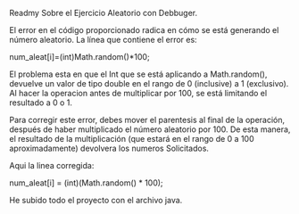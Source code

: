 Readmy Sobre el Ejercicio Aleatorio con Debbuger.

El error en el código proporcionado radica en cómo se está generando el número aleatorio. La línea que contiene el error es:

num_aleat[i]=(int)Math.random()*100;

El problema esta en que el Int que se está aplicando a Math.random(), devuelve un valor de tipo double en el rango de 0 (inclusive) a 1 (exclusivo). Al hacer la operacion antes de multiplicar por 100, se está limitando el resultado a 0 o 1.

Para corregir este error, debes mover el parentesis al final de la operación, después de haber multiplicado el número aleatorio por 100. De esta manera, el resultado de la multiplicación (que estará en el rango de 0 a 100 aproximadamente) devolvera los numeros Solicitados.

Aqui la linea corregida:

num_aleat[i] = (int)(Math.random() * 100);

He subido todo el proyecto con el archivo java.
